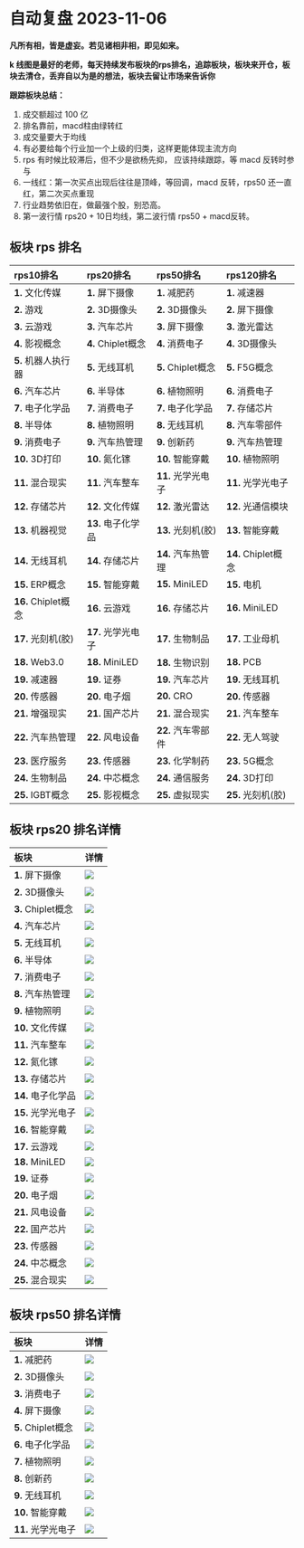 # 自动复盘 2023-11-06

**凡所有相，皆是虚妄。若见诸相非相，即见如来。**

**k 线图是最好的老师，每天持续发布板块的rps排名，追踪板块，板块来开仓，板块去清仓，丢弃自以为是的想法，板块去留让市场来告诉你**
        
**跟踪板块总结：**
1. 成交额超过 100 亿
2. 排名靠前，macd柱由绿转红
3. 成交量要大于均线
4. 有必要给每个行业加一个上级的归类，这样更能体现主流方向
5. rps 有时候比较滞后，但不少是欲杨先抑， 应该持续跟踪，等 macd 反转时参与
6. 一线红：第一次买点出现后往往是顶峰，等回调，macd 反转，rps50 还一直红，第二次买点重现
7. 行业趋势依旧在，做最强个股，别恐高。
8. 第一波行情 rps20 + 10日均线，第二波行情 rps50 + macd反转。
        
## 板块 rps 排名
| rps10排名           | rps20排名          | rps50排名          | rps120排名          |
|:--------------------|:-------------------|:-------------------|:--------------------|
| **1.** 文化传媒     | **1.** 屏下摄像    | **1.** 减肥药      | **1.** 减速器       |
| **2.** 游戏         | **2.** 3D摄像头    | **2.** 3D摄像头    | **2.** 屏下摄像     |
| **3.** 云游戏       | **3.** 汽车芯片    | **3.** 屏下摄像    | **3.** 激光雷达     |
| **4.** 影视概念     | **4.** Chiplet概念 | **4.** 消费电子    | **4.** 3D摄像头     |
| **5.** 机器人执行器 | **5.** 无线耳机    | **5.** Chiplet概念 | **5.** F5G概念      |
| **6.** 汽车芯片     | **6.** 半导体      | **6.** 植物照明    | **6.** 消费电子     |
| **7.** 电子化学品   | **7.** 消费电子    | **7.** 电子化学品  | **7.** 存储芯片     |
| **8.** 半导体       | **8.** 植物照明    | **8.** 无线耳机    | **8.** 汽车零部件   |
| **9.** 消费电子     | **9.** 汽车热管理  | **9.** 创新药      | **9.** 汽车热管理   |
| **10.** 3D打印      | **10.** 氮化镓     | **10.** 智能穿戴   | **10.** 植物照明    |
| **11.** 混合现实    | **11.** 汽车整车   | **11.** 光学光电子 | **11.** 光学光电子  |
| **12.** 存储芯片    | **12.** 文化传媒   | **12.** 激光雷达   | **12.** 光通信模块  |
| **13.** 机器视觉    | **13.** 电子化学品 | **13.** 光刻机(胶) | **13.** 智能穿戴    |
| **14.** 无线耳机    | **14.** 存储芯片   | **14.** 汽车热管理 | **14.** Chiplet概念 |
| **15.** ERP概念     | **15.** 智能穿戴   | **15.** MiniLED    | **15.** 电机        |
| **16.** Chiplet概念 | **16.** 云游戏     | **16.** 存储芯片   | **16.** MiniLED     |
| **17.** 光刻机(胶)  | **17.** 光学光电子 | **17.** 生物制品   | **17.** 工业母机    |
| **18.** Web3.0      | **18.** MiniLED    | **18.** 生物识别   | **18.** PCB         |
| **19.** 减速器      | **19.** 证券       | **19.** 汽车芯片   | **19.** 无线耳机    |
| **20.** 传感器      | **20.** 电子烟     | **20.** CRO        | **20.** 传感器      |
| **21.** 增强现实    | **21.** 国产芯片   | **21.** 混合现实   | **21.** 汽车整车    |
| **22.** 汽车热管理  | **22.** 风电设备   | **22.** 汽车零部件 | **22.** 无人驾驶    |
| **23.** 医疗服务    | **23.** 传感器     | **23.** 化学制药   | **23.** 5G概念      |
| **24.** 生物制品    | **24.** 中芯概念   | **24.** 通信服务   | **24.** 3D打印      |
| **25.** IGBT概念    | **25.** 影视概念   | **25.** 虚拟现实   | **25.** 光刻机(胶)  |
## 板块 rps20 排名详情
| 板块               | 详情                                                                                                 |
|:-------------------|:-----------------------------------------------------------------------------------------------------|
| **1.** 屏下摄像    | ![](https://sykent-blog-image.oss-cn-beijing.aliyuncs.com/quant/image/2023/11/1699257936785-tmp.jpg) |
| **2.** 3D摄像头    | ![](https://sykent-blog-image.oss-cn-beijing.aliyuncs.com/quant/image/2023/11/1699257938106-tmp.jpg) |
| **3.** Chiplet概念 | ![](https://sykent-blog-image.oss-cn-beijing.aliyuncs.com/quant/image/2023/11/1699257939133-tmp.jpg) |
| **4.** 汽车芯片    | ![](https://sykent-blog-image.oss-cn-beijing.aliyuncs.com/quant/image/2023/11/1699257940141-tmp.jpg) |
| **5.** 无线耳机    | ![](https://sykent-blog-image.oss-cn-beijing.aliyuncs.com/quant/image/2023/11/1699257941043-tmp.jpg) |
| **6.** 半导体      | ![](https://sykent-blog-image.oss-cn-beijing.aliyuncs.com/quant/image/2023/11/1699257941905-tmp.jpg) |
| **7.** 消费电子    | ![](https://sykent-blog-image.oss-cn-beijing.aliyuncs.com/quant/image/2023/11/1699257942768-tmp.jpg) |
| **8.** 汽车热管理  | ![](https://sykent-blog-image.oss-cn-beijing.aliyuncs.com/quant/image/2023/11/1699257943690-tmp.jpg) |
| **9.** 植物照明    | ![](https://sykent-blog-image.oss-cn-beijing.aliyuncs.com/quant/image/2023/11/1699257944534-tmp.jpg) |
| **10.** 文化传媒   | ![](https://sykent-blog-image.oss-cn-beijing.aliyuncs.com/quant/image/2023/11/1699257945392-tmp.jpg) |
| **11.** 汽车整车   | ![](https://sykent-blog-image.oss-cn-beijing.aliyuncs.com/quant/image/2023/11/1699257946276-tmp.jpg) |
| **12.** 氮化镓     | ![](https://sykent-blog-image.oss-cn-beijing.aliyuncs.com/quant/image/2023/11/1699257947231-tmp.jpg) |
| **13.** 存储芯片   | ![](https://sykent-blog-image.oss-cn-beijing.aliyuncs.com/quant/image/2023/11/1699257947898-tmp.jpg) |
| **14.** 电子化学品 | ![](https://sykent-blog-image.oss-cn-beijing.aliyuncs.com/quant/image/2023/11/1699257948739-tmp.jpg) |
| **15.** 光学光电子 | ![](https://sykent-blog-image.oss-cn-beijing.aliyuncs.com/quant/image/2023/11/1699257949587-tmp.jpg) |
| **16.** 智能穿戴   | ![](https://sykent-blog-image.oss-cn-beijing.aliyuncs.com/quant/image/2023/11/1699257950461-tmp.jpg) |
| **17.** 云游戏     | ![](https://sykent-blog-image.oss-cn-beijing.aliyuncs.com/quant/image/2023/11/1699257951326-tmp.jpg) |
| **18.** MiniLED    | ![](https://sykent-blog-image.oss-cn-beijing.aliyuncs.com/quant/image/2023/11/1699257952157-tmp.jpg) |
| **19.** 证券       | ![](https://sykent-blog-image.oss-cn-beijing.aliyuncs.com/quant/image/2023/11/1699257953036-tmp.jpg) |
| **20.** 电子烟     | ![](https://sykent-blog-image.oss-cn-beijing.aliyuncs.com/quant/image/2023/11/1699257953927-tmp.jpg) |
| **21.** 风电设备   | ![](https://sykent-blog-image.oss-cn-beijing.aliyuncs.com/quant/image/2023/11/1699257954827-tmp.jpg) |
| **22.** 国产芯片   | ![](https://sykent-blog-image.oss-cn-beijing.aliyuncs.com/quant/image/2023/11/1699257955711-tmp.jpg) |
| **23.** 传感器     | ![](https://sykent-blog-image.oss-cn-beijing.aliyuncs.com/quant/image/2023/11/1699257956542-tmp.jpg) |
| **24.** 中芯概念   | ![](https://sykent-blog-image.oss-cn-beijing.aliyuncs.com/quant/image/2023/11/1699257957425-tmp.jpg) |
| **25.** 混合现实   | ![](https://sykent-blog-image.oss-cn-beijing.aliyuncs.com/quant/image/2023/11/1699257958017-tmp.jpg) |
## 板块 rps50 排名详情
| 板块               | 详情                                                                                                 |
|:-------------------|:-----------------------------------------------------------------------------------------------------|
| **1.** 减肥药      | ![](https://sykent-blog-image.oss-cn-beijing.aliyuncs.com/quant/image/2023/11/1699257958552-tmp.jpg) |
| **2.** 3D摄像头    | ![](https://sykent-blog-image.oss-cn-beijing.aliyuncs.com/quant/image/2023/11/1699257959438-tmp.jpg) |
| **3.** 消费电子    | ![](https://sykent-blog-image.oss-cn-beijing.aliyuncs.com/quant/image/2023/11/1699257960315-tmp.jpg) |
| **4.** 屏下摄像    | ![](https://sykent-blog-image.oss-cn-beijing.aliyuncs.com/quant/image/2023/11/1699257961179-tmp.jpg) |
| **5.** Chiplet概念 | ![](https://sykent-blog-image.oss-cn-beijing.aliyuncs.com/quant/image/2023/11/1699257962002-tmp.jpg) |
| **6.** 电子化学品  | ![](https://sykent-blog-image.oss-cn-beijing.aliyuncs.com/quant/image/2023/11/1699257962810-tmp.jpg) |
| **7.** 植物照明    | ![](https://sykent-blog-image.oss-cn-beijing.aliyuncs.com/quant/image/2023/11/1699257963628-tmp.jpg) |
| **8.** 创新药      | ![](https://sykent-blog-image.oss-cn-beijing.aliyuncs.com/quant/image/2023/11/1699257964570-tmp.jpg) |
| **9.** 无线耳机    | ![](https://sykent-blog-image.oss-cn-beijing.aliyuncs.com/quant/image/2023/11/1699257965427-tmp.jpg) |
| **10.** 智能穿戴   | ![](https://sykent-blog-image.oss-cn-beijing.aliyuncs.com/quant/image/2023/11/1699257966221-tmp.jpg) |
| **11.** 光学光电子 | ![](https://sykent-blog-image.oss-cn-beijing.aliyuncs.com/quant/image/2023/11/1699257967082-tmp.jpg) |